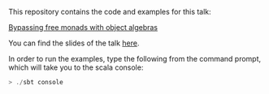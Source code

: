 This repository contains the code and examples for this talk:

[Bypassing free monads with object algebras](https://docs.google.com/document/d/1Oa3F946PXD4HhCR1Vg2MDUSZ4ytaiuCusAoOy5lpRmQ/edit?usp=sharing)

You can find the slides of the talk [here](https://docs.google.com/presentation/d/1A5pilLw4GwtmS-TDy6uD8O2WOE5cnCZgl0j6Fb3tZkQ/edit?usp=sharing).

In order to run the examples, type the following from the command prompt, which will
take you to the scala console:
```scala
> ./sbt console
```
